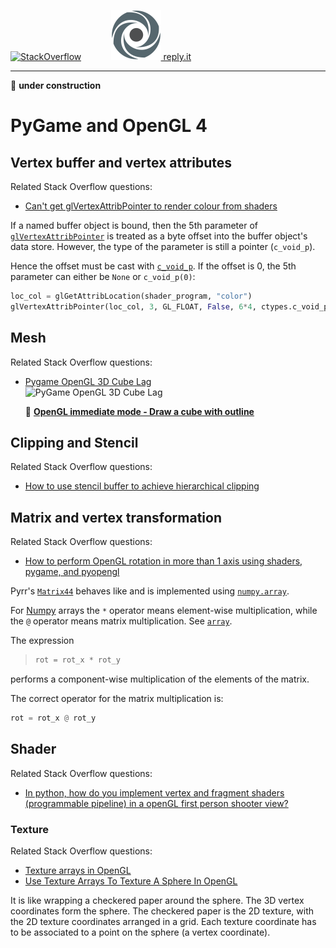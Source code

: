 [![StackOverflow](https://stackexchange.com/users/flair/7322082.png)](https://stackoverflow.com/users/5577765/rabbid76?tab=profile) &nbsp;&nbsp;&nbsp;&nbsp;&nbsp;&nbsp;&nbsp;&nbsp;&nbsp;&nbsp; [![reply.it](../../../resource/logo/Repl_it_logo_80.png) reply.it](https://repl.it/repls/folder/PyGame%20Examples)

---

:construction: **under construction**

# PyGame and OpenGL 4

## Vertex buffer and vertex attributes

Related Stack Overflow questions:

- [Can't get glVertexAttribPointer to render colour from shaders](https://stackoverflow.com/questions/59898858/cant-get-glvertexattribpointer-to-render-colour-from-shaders/59899044#59899044)  

If a named buffer object is bound, then the 5th parameter of [`glVertexAttribPointer`](http://pyopengl.sourceforge.net/documentation/manual-3.0/glVertexAttribPointer.html) is treated as a byte offset into the buffer object's data store. However, the type of the parameter is still a pointer (`c_void_p`).  

Hence the offset must be cast with [`c_void_p`](https://docs.python.org/3/library/ctypes.html). If the offset is 0, the 5th parameter can either be `None` or `c_void_p(0)`:

```py
loc_col = glGetAttribLocation(shader_program, "color")
glVertexAttribPointer(loc_col, 3, GL_FLOAT, False, 6*4, ctypes.c_void_p(3*4))
```

## Mesh

Related Stack Overflow questions:

- [Pygame OpenGL 3D Cube Lag](https://stackoverflow.com/questions/50312760/pygame-opengl-3d-cube-lag/50314047#50314047)  
  ![PyGame OpenGL 3D Cube Lag](https://i.stack.imgur.com/Go9Ym.gif)

  :scroll: **[OpenGL immediate mode - Draw a cube with outline](../../../examples/pygame_opengl/immediate_mode/pygame_opengl_mesh_cube_outline.py)**

## Clipping and Stencil

Related Stack Overflow questions:

- [How to use stencil buffer to achieve hierarchical clipping](https://stackoverflow.com/questions/56636337/how-to-use-stencil-buffer-to-achieve-hierarchical-clipping/56637285#5663728)  

## Matrix and vertex transformation

Related Stack Overflow questions:

- [How to perform OpenGL rotation in more than 1 axis using shaders, pygame, and pyopengl](https://stackoverflow.com/questions/58075996/how-to-perform-opengl-rotation-in-more-than-1-axis-using-shaders-pygame-and-py)

Pyrr's [`Matrix44`](https://pyrr.readthedocs.io/en/latest/api_matrix.html#module-pyrr.matrix44) behaves like and is implemented using [`numpy.array`](https://docs.scipy.org/doc/numpy/reference/generated/numpy.array.html).

For [Numpy](https://numpy.org) arrays the `*` operator means element-wise multiplication, while the `@` operator means matrix multiplication.
See [`array`](https://numpy.org/devdocs/user/numpy-for-matlab-users.html).

The expression

>```py
>rot = rot_x * rot_y
>```

performs a component-wise multiplication of the elements of the matrix.

The correct operator for the matrix multiplication is:

```py
rot = rot_x @ rot_y
```

## Shader

Related Stack Overflow questions:

- [In python, how do you implement vertex and fragment shaders (programmable pipeline) in a openGL first person shooter view?](https://stackoverflow.com/questions/59896103/in-python-how-do-you-implement-vertex-and-fragment-shaders-programmable-pipeli)

### Texture

Related Stack Overflow questions:

- [Texture arrays in OpenGL](https://stackoverflow.com/questions/64122446/texture-arrays-in-opengl/64124199?noredirect=1#comment113396063_64124199)
- [Use Texture Arrays To Texture A Sphere In OpenGL](https://stackoverflow.com/questions/64209236/use-texture-arrays-to-texture-a-sphere-in-opengl?noredirect=1#comment113552166_64209236)

It is like wrapping a checkered paper around the sphere. The 3D vertex coordinates form the sphere. The checkered paper is the 2D texture, with the 2D texture coordinates arranged in a grid. Each texture coordinate has to be associated to a point on the sphere (a vertex coordinate).
